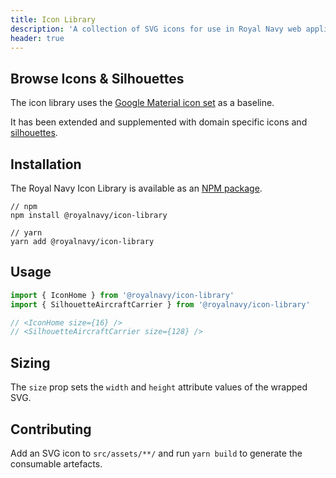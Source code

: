 ```yaml
---
title: Icon Library
description: 'A collection of SVG icons for use in Royal Navy web application development.'
header: true
---
```


## Browse Icons & Silhouettes

The icon library uses the [Google Material icon set](https://material.io/resources/icons/) as a baseline. 

It has been extended and supplemented with domain specific icons and [silhouettes](https://github.com/Royal-Navy/design-system/tree/master/packages/icon-library/src/assets/silhouettes).

## Installation

The Royal Navy Icon Library is available as an [NPM package](https://www.npmjs.com/package/@royalnavy/icon-library).

```
// npm
npm install @royalnavy/icon-library

// yarn
yarn add @royalnavy/icon-library
```

## Usage

```javascript
import { IconHome } from '@royalnavy/icon-library'
import { SilhouetteAircraftCarrier } from '@royalnavy/icon-library'

// <IconHome size={16} />
// <SilhouetteAircraftCarrier size={128} />
```

## Sizing

The `size` prop sets the `width` and `height` attribute values of the wrapped SVG.

## Contributing

Add an SVG icon to `src/assets/**/` and run `yarn build` to generate the consumable artefacts.
